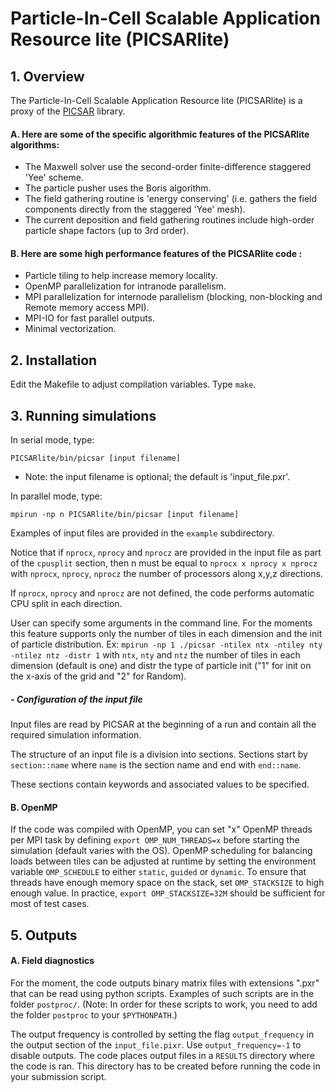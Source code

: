 # **Particle-In-Cell Scalable Application Resource lite (PICSARlite)**


## **1. Overview**

The Particle-In-Cell Scalable Application Resource lite (PICSARlite) is a proxy of the [PICSAR](http://picsar.net) library.

#### A.  Here are some of the specific algorithmic features of the PICSARlite algorithms:  

* The Maxwell solver use the second-order finite-difference staggered 'Yee' scheme.
* The particle pusher uses the Boris algorithm.
* The field gathering routine is 'energy conserving' (i.e. gathers the field components directly from the staggered 'Yee' mesh).
* The current deposition and field gathering routines include high-order particle shape factors (up to 3rd order).

#### B.  Here are some high performance features of the PICSARlite code :

* Particle tiling to help increase memory locality.
* OpenMP parallelization for intranode parallelism.
* MPI parallelization for internode parallelism (blocking, non-blocking and Remote memory access MPI).
* MPI-IO for fast parallel outputs.
* Minimal vectorization.

## **2. Installation**

Edit the Makefile to adjust compilation variables.
Type `make`.

## **3. Running simulations**

In serial mode, type:
```
PICSARlite/bin/picsar [input filename]
``` 

  - Note: the input filename is optional; the default is 'input_file.pxr'.

In parallel mode, type:
```
mpirun -np n PICSARlite/bin/picsar [input filename]
```

Examples of input files are provided in the `example` subdirectory.

Notice that if `nprocx`, `nprocy` and `nprocz` are provided in the input file as part of the `cpusplit` section, then n must be equal to `nprocx x nprocy x nprocz` with `nprocx`, `nprocy`, `nprocz` the number of processors along x,y,z directions. 

If `nprocx`, `nprocy` and `nprocz` are not defined, the code performs automatic CPU split in each direction. 

User can specify some arguments in the command line. For the moments this feature supports only the number of tiles in each dimension and the init of particle distribution. Ex: `mpirun -np 1 ./picsar -ntilex ntx -ntiley nty -ntilez ntz -distr 1` with `ntx`, `nty` and `ntz` the number of tiles in each dimension (default is one) and distr the type of particle init ("1" for init on the x-axis of the grid and "2" for Random).

##### - Configuration of the input file

Input files are read by PICSAR at the beginning of a run and contain all the required simulation information.

The structure of an input file is a division into sections.
Sections start by `section::name` where `name` is the section name and end with `end::name`.

These sections contain keywords and associated values to be specified.

#### B.  OpenMP

If the code was compiled with OpenMP, you can set "x" OpenMP threads per MPI task by defining `export OMP_NUM_THREADS=x` before starting the simulation (default varies with the OS). OpenMP scheduling for balancing loads between tiles can be adjusted at runtime by setting the environment variable `OMP_SCHEDULE` to either `static`, `guided` or `dynamic`. To ensure that threads have enough memory space on the stack, set `OMP_STACKSIZE` to high enough value. In practice, `export OMP_STACKSIZE=32M` should be sufficient for most of test cases.   

## **5. Outputs**


#### A.  Field diagnostics

For the moment, the code outputs binary matrix files with extensions ".pxr" that can be read using python scripts. Examples of such scripts are in the folder `postproc/`.
(Note: In order for these scripts to work, you need to add the folder `postproc`
to your `$PYTHONPATH`.)

The output frequency is controlled by setting the flag `output_frequency` in the output section of the `input_file.pixr`. Use `output_frequency=-1` to disable outputs. The code places output files in a `RESULTS` directory where the code is ran. This directory has to be created before running the code in your submission script.

